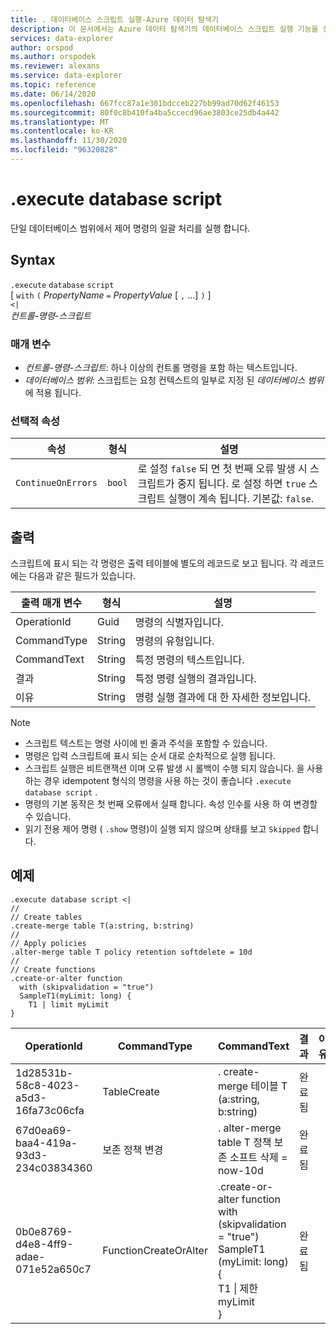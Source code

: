 ```yaml
---
title: . 데이터베이스 스크립트 실행-Azure 데이터 탐색기
description: 이 문서에서는 Azure 데이터 탐색기의 데이터베이스 스크립트 실행 기능을 설명 합니다.
services: data-explorer
author: orspod
ms.author: orspodek
ms.reviewer: alexans
ms.service: data-explorer
ms.topic: reference
ms.date: 06/14/2020
ms.openlocfilehash: 667fcc87a1e301bdcceb227bb99ad70d62f46153
ms.sourcegitcommit: 80f0c8b410fa4ba5ccecd96ae3803ce25db4a442
ms.translationtype: MT
ms.contentlocale: ko-KR
ms.lasthandoff: 11/30/2020
ms.locfileid: "96320828"
---
```

# <a name="execute-database-script"></a>.execute database script

단일 데이터베이스 범위에서 제어 명령의 일괄 처리를 실행 합니다.

## <a name="syntax"></a>Syntax

`.execute` `database` `script`  
[ `with` `(` *PropertyName* `=` *PropertyValue* [ `,` ...] `)` ]   
`<|`  
 *컨트롤-명령-스크립트*

### <a name="parameters"></a>매개 변수

* *컨트롤-명령-스크립트*: 하나 이상의 컨트롤 명령을 포함 하는 텍스트입니다.
* *데이터베이스 범위*: 스크립트는 요청 컨텍스트의 일부로 지정 된 *데이터베이스 범위* 에 적용 됩니다.

### <a name="optional-properties"></a>선택적 속성

| 속성            | 형식            | 설명                          |
|---------------------|-----------------|---------------------------------------------------------------------------------------------------|
| `ContinueOnErrors`            | `bool`        | 로 설정 `false` 되 면 첫 번째 오류 발생 시 스크립트가 중지 됩니다. 로 설정 하면 `true` 스크립트 실행이 계속 됩니다. 기본값: `false`. |

## <a name="output"></a>출력

스크립트에 표시 되는 각 명령은 출력 테이블에 별도의 레코드로 보고 됩니다. 각 레코드에는 다음과 같은 필드가 있습니다.

|출력 매개 변수 |형식 |설명
|---|---|--- 
|OperationId  |Guid |명령의 식별자입니다.
|CommandType  |String |명령의 유형입니다.
|CommandText  |String |특정 명령의 텍스트입니다.
|결과|String|특정 명령 실행의 결과입니다.
|이유|String|명령 실행 결과에 대 한 자세한 정보입니다.

>[!NOTE]
>* 스크립트 텍스트는 명령 사이에 빈 줄과 주석을 포함할 수 있습니다.
>* 명령은 입력 스크립트에 표시 되는 순서 대로 순차적으로 실행 됩니다.
>* 스크립트 실행은 비트랜잭션 이며 오류 발생 시 롤백이 수행 되지 않습니다. 을 사용 하는 경우 idempotent 형식의 명령을 사용 하는 것이 좋습니다 `.execute database script` .
>* 명령의 기본 동작은 첫 번째 오류에서 실패 합니다. 속성 인수를 사용 하 여 변경할 수 있습니다.
>* 읽기 전용 제어 명령 ( `.show` 명령)이 실행 되지 않으며 상태를 보고 `Skipped` 합니다.

## <a name="example"></a>예제

```kusto
.execute database script <|
//
// Create tables
.create-merge table T(a:string, b:string)
//
// Apply policies
.alter-merge table T policy retention softdelete = 10d 
//
// Create functions
.create-or-alter function
  with (skipvalidation = "true") 
  SampleT1(myLimit: long) { 
    T1 | limit myLimit
}
```

|OperationId|CommandType|CommandText|결과|이유|
|---|---|---|---|---|
|1d28531b-58c8-4023-a5d3-16fa73c06cfa|TableCreate|. create-merge 테이블 T (a:string, b:string)|완료됨||
|67d0ea69-baa4-419a-93d3-234c03834360|보존 정책 변경|. alter-merge table T 정책 보존 소프트 삭제 = now-10d|완료됨||
|0b0e8769-d4e8-4ff9-adae-071e52a650c7|FunctionCreateOrAlter|.create-or-alter function<br>with (skipvalidation = "true")<br>SampleT1 (myLimit: long) {<br>T1 \| 제한 myLimit<br>}|완료됨||
